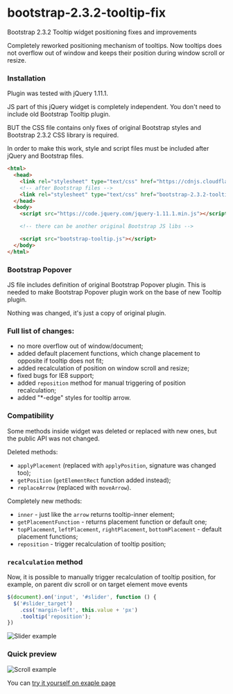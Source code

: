 # bootstrap-2.3.2-tooltip-fix
Bootstrap 2.3.2 Tooltip widget positioning fixes and improvements

Completely reworked positioning mechanism of tooltips. Now tooltips does not overflow out of window and keeps their position during window scroll or resize.

### Installation

Plugin was tested with jQuery 1.11.1.

JS part of this jQuery widget is completely independent.
You don't need to include old Bootstrap Tooltip plugin.

BUT the CSS file contains only fixes of original Bootstrap styles and Bootstrap 2.3.2 CSS library is required.

In order to make this work, style and script files must be included after jQuery and Bootstrap files.

```html
<html>
  <head>
    <link rel="stylesheet" type="text/css" href="https://cdnjs.cloudflare.com/ajax/libs/twitter-bootstrap/2.3.2/css/bootstrap.min.css">
    <!-- after Bootstrap files -->
    <link rel="stylesheet" type="text/css" href="bootstrap-2.3.2-tooltip-fix.css">
  </head>
  <body>
    <script src="https://code.jquery.com/jquery-1.11.1.min.js"></script>

    <!-- there can be another original Bootstrap JS libs -->

    <script src="bootstrap-tooltip.js"></script>
  </body>
</html>
```

### Bootstrap Popover

JS file includes definition of original Bootstrap Popover plugin.
This is needed to make Bootstrap Popover plugin work on the base of new Tooltip plugin.

Nothing was changed, it's just a copy of original plugin.

### Full list of changes:
- no more overflow out of window/document;
- added default placement functions, which change placement to opposite if tooltip does not fit;
- added recalculation of position on window scroll and resize;
- fixed bugs for IE8 support;
- added `reposition` method for manual triggering of position recalculation;
- added "*-edge" styles for tooltip arrow.

### Compatibility

Some methods inside widget was deleted or replaced with new ones, but the public API was not changed.

Deleted methods:
- `applyPlacement` (replaced with `applyPosition`, signature was changed too);
- `getPosition` (`getElementRect` function added instead);
- `replaceArrow` (replaced with `moveArrow`).

Completely new methods:
- `inner` - just like the `arrow` returns tooltip-inner element;
- `getPlacementFunction` - returns placement function or default one;
- `topPlacement`, `leftPlacement`, `rightPlacement`, `bottomPlacement` - default placement functions;
- `reposition` - trigger recalculation of tooltip position;

### `recalculation` method

Now, it is possible to manually trigger recalculation of tooltip position, for example, on parent div scroll or on target element move events

```js
$(document).on('input', '#slider', function () {
  $('#slider_target')
    .css('margin-left', this.value + 'px')
    .tooltip('reposition');
})
```

![Slider example](https://i.imgur.com/LiE58U9.gif)

### Quick preview

![Scroll example](https://i.imgur.com/0awPdES.gif)

You can [try it yourself on exaple page](https://drankuser.github.io/bootstrap-2.3.2-tooltip-fix/)
